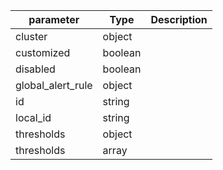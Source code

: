 | parameter | Type | Description |
| ----------- | ----------- |----------- |
| cluster  |  object  |    |
| customized  |  boolean  |    |
| disabled  |  boolean  |    |
| global_alert_rule  |  object  |    |
| id  |  string  |    |
| local_id  |  string  |    |
| thresholds  |  object  |    |
| thresholds  |  array  |    |
